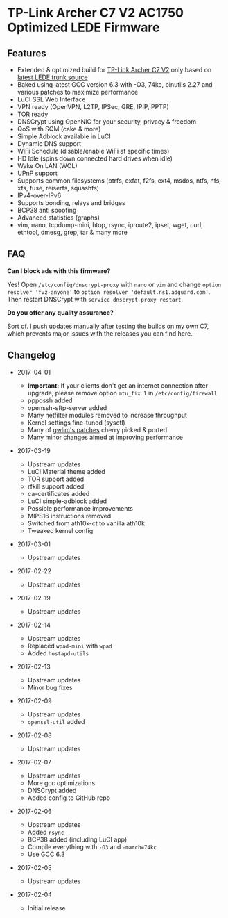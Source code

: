 # TP-Link Archer C7 V2 AC1750 Optimized LEDE Firmware

## Features
- Extended & optimized build for [TP-Link Archer C7 V2](https://lede-project.org/toh/hwdata/tp-link/tp-link_archer_c7_ac1750_v2.0) only based on [latest LEDE trunk source](https://git.lede-project.org/?p=source.git)
- Baked using latest GCC version 6.3 with -O3, 74kc, binutils 2.27 and various patches to maximize performance
- LuCI SSL Web Interface
- VPN ready (OpenVPN, L2TP, IPSec, GRE, IPIP, PPTP)
- TOR ready
- DNSCrypt using OpenNIC for your security, privacy & freedom
- QoS with SQM (cake & more)
- Simple Adblock available in LuCI
- Dynamic DNS support
- WiFi Schedule (disable/enable WiFi at specific times)
- HD Idle (spins down connected hard drives when idle)
- Wake On LAN (WOL)
- UPnP support
- Supports common filesystems (btrfs, exfat, f2fs, ext4, msdos, ntfs, nfs, xfs, fuse, reiserfs, squashfs)
- IPv4-over-IPv6
- Supports bonding, relays and bridges
- BCP38 anti spoofing
- Advanced statistics (graphs)
- vim, nano, tcpdump-mini, htop, rsync, iproute2, ipset, wget, curl, ethtool, dmesg, grep, tar & many more

## FAQ
**Can I block ads with this firmware?**

Yes! Open `/etc/config/dnscrypt-proxy` with `nano` or `vim` and change `option resolver 'fvz-anyone'` to `option resolver 'default.ns1.adguard.com'`. Then restart DNSCrypt with `service dnscrypt-proxy restart`.

**Do you offer any quality assurance?**

Sort of. I push updates manually after testing the builds on my own C7, which prevents major issues with the releases you can find here.

## Changelog
- 2017-04-01
  - **Important:** If your clients don't get an internet connection after upgrade, please remove option `mtu_fix 1` in `/etc/config/firewall`
  - pppossh added
  - openssh-sftp-server added
  - Many netfilter modules removed to increase throughput
  - Kernel settings fine-tuned (sysctl)
  - Many of [gwlim's patches](https://github.com/gwlim/mips74k-ar71xx-lede-patch) cherry picked & ported
  - Many minor changes aimed at improving performance
- 2017-03-19
  - Upstream updates
  - LuCI Material theme added
  - TOR support added
  - rfkill support added
  - ca-certificates added
  - LuCI simple-adblock added
  - Possible performance improvements
  - MIPS16 instructions removed
  - Switched from ath10k-ct to vanilla ath10k
  - Tweaked kernel config
- 2017-03-01
  - Upstream updates
- 2017-02-22
  - Upstream updates
- 2017-02-19
  - Upstream updates
- 2017-02-14
  - Upstream updates
  - Replaced `wpad-mini` with `wpad`
  - Added `hostapd-utils`
- 2017-02-13
  - Upstream updates
  - Minor bug fixes
- 2017-02-09
  - Upstream updates
  - `openssl-util` added
- 2017-02-08
  - Upstream updates
- 2017-02-07
  - Upstream updates
  - More gcc optimizations
  - DNSCrypt added
  - Added config to GitHub repo

- 2017-02-06
  - Upstream updates
  - Added `rsync`
  - BCP38 added (including LuCI app)
  - Compile everything with `-O3` and `-march=74kc`
  - Use GCC 6.3

- 2017-02-05
  - Upstream updates

- 2017-02-04
  - Initial release
